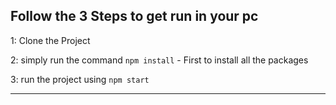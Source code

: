 
## Follow the 3 Steps to get run in your pc

1: Clone the Project 

2: simply run the command    `npm install`  - First to install all the packages
   
3: run the project using   `npm start`
   
   ------------ 
